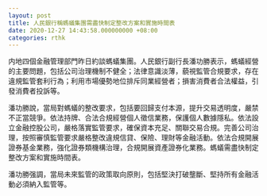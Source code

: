 ```yaml
---
layout: post
title: 人民銀行稱螞蟻集團需盡快制定整改方案和實施時間表
date: 2020-12-27 14:43:58.000000000 +08:00
categories: rthk
---
```


内地四個金融管理部門昨日約談螞蟻集團。人民銀行副行長潘功勝表示，螞蟻經營的主要問題，包括公司治理機制不健全；法律意識淡薄，藐視監管合規要求，存在違規監管套利行為；利用市場優勢地位排斥同業經營者；損害消費者合法權益，引發消費者投訴等。

潘功勝說，當局對螞蟻的整改要求，包括要回歸支付本源，提升交易透明度，嚴禁不正當競爭。依法持牌、合法合規經營個人徵信業務，保護個人數據隱私。依法設立金融控股公司，嚴格落實監管要求，確保資本充足、關聯交易合規。完善公司治理，按照審慎監管要求嚴格整改違規信貸、保險、理財等金融活動。依法合規開展證券基金業務，強化證券類機構治理，合規開展資產證券化業務。螞蟻需盡快制定整改方案和實施時間表。

潘功勝强調，當局未來監管的政策取向原則，包括堅決打破壟斷、堅持所有金融活動必須納入監管等。
